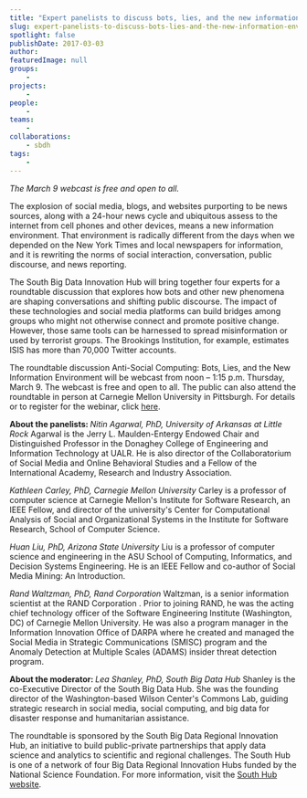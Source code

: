 ```yaml
---
title: "Expert panelists to discuss bots, lies, and the new information environment"
slug: expert-panelists-to-discuss-bots-lies-and-the-new-information-environment
spotlight: false
publishDate: 2017-03-03
author: 
featuredImage: null
groups:
    - 
projects:
    - 
people:
    - 
teams: 
    - 
collaborations:
    - sbdh
tags:
    - 
---
```

<em>The March 9 webcast is free and open to all.</em>

The explosion of social media, blogs, and websites purporting to be news sources, along with a 24-hour news cycle and ubiquitous assess to the internet from cell phones and other devices, means a new information environment. That environment is radically different from the days when we depended on the New York Times and local newspapers for information, and it is rewriting the norms of social interaction, conversation, public discourse, and news reporting.

The South Big Data Innovation Hub will bring together four experts for a roundtable discussion that explores how bots and other new phenomena are shaping conversations and shifting public discourse. The impact of these technologies and social media platforms can build bridges among groups who might not otherwise connect and promote positive change. However, those same tools can be harnessed to spread misinformation or used by terrorist groups. The Brookings Institution, for example, estimates ISIS has more than 70,000 Twitter accounts.

The roundtable discussion Anti-Social Computing: Bots, Lies, and the New Information Environment will be webcast from noon – 1:15 p.m. Thursday, March 9. The webcast is free and open to all. The public can also attend the roundtable in person at Carnegie Mellon University in Pittsburgh. For details or to register for the webinar, click <a href="https://southbdhub.wordpress.com/programs/virtual-roundtables/" target="_blank">here</a>.

<strong>About the panelists:
</strong><em>Nitin Agarwal, PhD, University of Arkansas at Little Rock</em>
Agarwal is the Jerry L. Maulden-Entergy Endowed Chair and Distinguished Professor in the Donaghey College of Engineering and Information Technology at UALR. He is also director of the Collaboratorium of Social Media and Online Behavioral Studies and a Fellow of the International Academy, Research and Industry Association.

<em>Kathleen Carley, PhD, Carnegie Mellon University</em>
Carley is a professor of computer science at Carnegie Mellon's Institute for Software Research, an IEEE Fellow, and director of the university's Center for Computational Analysis of Social and Organizational Systems in the Institute for Software Research, School of Computer Science.

<em>Huan Liu, PhD, Arizona State University</em>
Liu is a professor of computer science and engineering in the ASU School of Computing, Informatics, and Decision Systems Engineering. He is an IEEE Fellow and co-author of Social Media Mining: An Introduction.

<em>Rand Waltzman, PhD, Rand Corporation</em>
Waltzman, is a senior information scientist at the RAND Corporation . Prior to joining RAND, he was the acting chief technology officer of the Software Engineering Institute (Washington, DC) of Carnegie Mellon University. He was also a program manager in the Information Innovation Office of DARPA where he created and managed the Social Media in Strategic Communications (SMISC) program and the Anomaly Detection at Multiple Scales (ADAMS) insider threat detection program.

<strong>About the moderator:
</strong><em>Lea Shanley, PhD, South Big Data Hub</em>
Shanley is the co-Executive Director of the South Big Data Hub. She was the founding director of the Washington-based Wilson Center's Commons Lab, guiding strategic research in social media, social computing, and big data for disaster response and humanitarian assistance.

The roundtable is sponsored by the South Big Data Regional Innovation Hub, an initiative to build public-private partnerships that apply data science and analytics to scientific and regional challenges. The South Hub is one of a network of four Big Data Regional Innovation Hubs funded by the National Science Foundation. For more information, visit the <a href="http://southbdhub.com/" target="_blank">South Hub website</a>.
